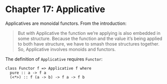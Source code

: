 # Chapter 17: Applicative

Applicatives are monoidal functors. From the introduction:

> But with Applicative the function we’re applying is also embedded in
> some structure.  Because the function and the value it’s being
> applied to both have structure, we have to smash those structures
> together. So, Applicative involves monoids and functors.

The definition of `Applicative` requires `Functor`:

    class Functor f => Applicative f where
	  pure :: a -> f a
	  (<*>) :: f (a -> b) -> f a -> f b
